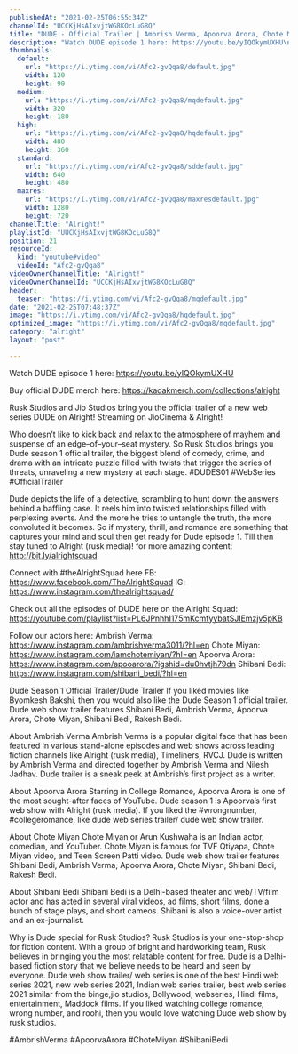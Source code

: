 ```yaml
---
publishedAt: "2021-02-25T06:55:34Z"
channelId: "UCCKjHsAIxvjtWG8KOcLuG8Q"
title: "DUDE - Official Trailer | Ambrish Verma, Apoorva Arora, Chote Miyan | Web Series"
description: "Watch DUDE episode 1 here: https://youtu.be/yIQOkymUXHU\n\nBuy official DUDE merch here: https://kadakmerch.com/collections/alright\n\nRusk Studios and Jio Studios bring you the official trailer of a new web series DUDE on Alright!\nStreaming on JioCinema & Alright!\n\nWho doesn’t like to kick back and relax to the atmosphere of mayhem and suspense of an edge–of–your–seat mystery. So Rusk Studios brings you Dude season 1 official trailer, the biggest blend of comedy, crime, and drama with an intricate puzzle filled with twists that trigger the series of threats, unraveling a new mystery at each stage. #DUDES01 #WebSeries #OfficialTrailer \n\nDude depicts the life of a detective, scrambling to hunt down the answers behind a baffling case. It reels him into twisted relationships filled with perplexing events. And the more he tries to untangle the truth, the more convoluted it becomes. So if mystery, thrill, and romance are something that captures your mind and soul then get ready for Dude episode 1. Till then stay tuned to Alright (rusk media)! for more amazing content: http://bit.ly/alrightsquad \n\nConnect with #theAlrightSquad here \nFB: https://www.facebook.com/TheAlrightSquad \nIG: https://www.instagram.com/thealrightsquad/ \n\nCheck out all the episodes of DUDE here on the Alright Squad: https://youtube.com/playlist?list=PL6JPnhhI175mKcmfyybatSJIEmzjv5pKB \n\nFollow our actors here: \nAmbrish Verma: https://www.instagram.com/ambrishverma3011/?hl=en \nChote Miyan: https://www.instagram.com/iamchotemiyan/?hl=en \nApoorva Arora: https://www.instagram.com/apooarora/?igshid=du0hvtjh79dn \nShibani Bedi: https://www.instagram.com/shibani_bedi/?hl=en \n\nDude Season 1 Official Trailer/Dude Trailer \nIf you liked movies like Byomkesh Bakshi, then you would also like the Dude Season 1 official trailer. Dude web show trailer features Shibani Bedi, Ambrish Verma, Apoorva Arora, Chote Miyan, Shibani Bedi, Rakesh Bedi. \n\nAbout Ambrish Verma \nAmbrish Verma is a popular digital face that has been featured in various stand-alone episodes and web shows across leading fiction channels like Alright (rusk media), Timeliners, RVCJ. Dude is written by Ambrish Verma and directed together by Ambrish Verma and Nilesh Jadhav. Dude trailer is a sneak peek at Ambrish’s first project as a writer. \n\nAbout Apoorva Arora \nStarring in College Romance, Apoorva Arora is one of the most sought-after faces of YouTube. Dude season 1 is Apoorva’s first web show with Alright (rusk media). If you liked the #wrongnumber, #collegeromance, like dude web series trailer/ dude web show trailer. \n\nAbout Chote Miyan \nChote Miyan or Arun Kushwaha is an Indian actor, comedian, and YouTuber. Chote Miyan is famous for TVF Qtiyapa, Chote Miyan video, and Teen Screen Patti video. Dude web show trailer features Shibani Bedi, Ambrish Verma, Apoorva Arora, Chote Miyan, Shibani Bedi, Rakesh Bedi. \n\nAbout Shibani Bedi \nShibani Bedi is a Delhi-based theater and web/TV/film actor and has acted in several viral videos, ad films, short films, done a bunch of stage plays, and short cameos. Shibani is also a voice-over artist and an ex-journalist. \n\nWhy is Dude special for Rusk Studios? \nRusk Studios is your one-stop-shop for fiction content. With a group of bright and hardworking team, Rusk believes in bringing you the most relatable content for free. Dude is a Delhi-based fiction story that we believe needs to be heard and seen by everyone. Dude web show trailer/ web series is one of the best Hindi web series 2021, new web series 2021, Indian web series trailer, best web series 2021 similar from the binge,jio studios, Bollywood, webseries, Hindi films, entertainment, Maddock films. If you liked watching college romance, wrong number, and roohi, then you would love watching Dude web show by rusk studios.\n\n#AmbrishVerma #ApoorvaArora #ChoteMiyan #ShibaniBedi"
thumbnails:
  default:
    url: "https://i.ytimg.com/vi/Afc2-gvQqa8/default.jpg"
    width: 120
    height: 90
  medium:
    url: "https://i.ytimg.com/vi/Afc2-gvQqa8/mqdefault.jpg"
    width: 320
    height: 180
  high:
    url: "https://i.ytimg.com/vi/Afc2-gvQqa8/hqdefault.jpg"
    width: 480
    height: 360
  standard:
    url: "https://i.ytimg.com/vi/Afc2-gvQqa8/sddefault.jpg"
    width: 640
    height: 480
  maxres:
    url: "https://i.ytimg.com/vi/Afc2-gvQqa8/maxresdefault.jpg"
    width: 1280
    height: 720
channelTitle: "Alright!"
playlistId: "UUCKjHsAIxvjtWG8KOcLuG8Q"
position: 21
resourceId:
  kind: "youtube#video"
  videoId: "Afc2-gvQqa8"
videoOwnerChannelTitle: "Alright!"
videoOwnerChannelId: "UCCKjHsAIxvjtWG8KOcLuG8Q"
header:
  teaser: "https://i.ytimg.com/vi/Afc2-gvQqa8/mqdefault.jpg"
date: "2021-02-25T07:48:37Z"
image: "https://i.ytimg.com/vi/Afc2-gvQqa8/hqdefault.jpg"
optimized_image: "https://i.ytimg.com/vi/Afc2-gvQqa8/mqdefault.jpg"
category: "alright"
layout: "post"

---
```

Watch DUDE episode 1 here: https://youtu.be/yIQOkymUXHU

Buy official DUDE merch here: https://kadakmerch.com/collections/alright

Rusk Studios and Jio Studios bring you the official trailer of a new web series DUDE on Alright!
Streaming on JioCinema & Alright!

Who doesn’t like to kick back and relax to the atmosphere of mayhem and suspense of an edge–of–your–seat mystery. So Rusk Studios brings you Dude season 1 official trailer, the biggest blend of comedy, crime, and drama with an intricate puzzle filled with twists that trigger the series of threats, unraveling a new mystery at each stage. #DUDES01 #WebSeries #OfficialTrailer 

Dude depicts the life of a detective, scrambling to hunt down the answers behind a baffling case. It reels him into twisted relationships filled with perplexing events. And the more he tries to untangle the truth, the more convoluted it becomes. So if mystery, thrill, and romance are something that captures your mind and soul then get ready for Dude episode 1. Till then stay tuned to Alright (rusk media)! for more amazing content: http://bit.ly/alrightsquad 

Connect with #theAlrightSquad here 
FB: https://www.facebook.com/TheAlrightSquad 
IG: https://www.instagram.com/thealrightsquad/ 

Check out all the episodes of DUDE here on the Alright Squad: https://youtube.com/playlist?list=PL6JPnhhI175mKcmfyybatSJIEmzjv5pKB 

Follow our actors here: 
Ambrish Verma: https://www.instagram.com/ambrishverma3011/?hl=en 
Chote Miyan: https://www.instagram.com/iamchotemiyan/?hl=en 
Apoorva Arora: https://www.instagram.com/apooarora/?igshid=du0hvtjh79dn 
Shibani Bedi: https://www.instagram.com/shibani_bedi/?hl=en 

Dude Season 1 Official Trailer/Dude Trailer 
If you liked movies like Byomkesh Bakshi, then you would also like the Dude Season 1 official trailer. Dude web show trailer features Shibani Bedi, Ambrish Verma, Apoorva Arora, Chote Miyan, Shibani Bedi, Rakesh Bedi. 

About Ambrish Verma 
Ambrish Verma is a popular digital face that has been featured in various stand-alone episodes and web shows across leading fiction channels like Alright (rusk media), Timeliners, RVCJ. Dude is written by Ambrish Verma and directed together by Ambrish Verma and Nilesh Jadhav. Dude trailer is a sneak peek at Ambrish’s first project as a writer. 

About Apoorva Arora 
Starring in College Romance, Apoorva Arora is one of the most sought-after faces of YouTube. Dude season 1 is Apoorva’s first web show with Alright (rusk media). If you liked the #wrongnumber, #collegeromance, like dude web series trailer/ dude web show trailer. 

About Chote Miyan 
Chote Miyan or Arun Kushwaha is an Indian actor, comedian, and YouTuber. Chote Miyan is famous for TVF Qtiyapa, Chote Miyan video, and Teen Screen Patti video. Dude web show trailer features Shibani Bedi, Ambrish Verma, Apoorva Arora, Chote Miyan, Shibani Bedi, Rakesh Bedi. 

About Shibani Bedi 
Shibani Bedi is a Delhi-based theater and web/TV/film actor and has acted in several viral videos, ad films, short films, done a bunch of stage plays, and short cameos. Shibani is also a voice-over artist and an ex-journalist. 

Why is Dude special for Rusk Studios? 
Rusk Studios is your one-stop-shop for fiction content. With a group of bright and hardworking team, Rusk believes in bringing you the most relatable content for free. Dude is a Delhi-based fiction story that we believe needs to be heard and seen by everyone. Dude web show trailer/ web series is one of the best Hindi web series 2021, new web series 2021, Indian web series trailer, best web series 2021 similar from the binge,jio studios, Bollywood, webseries, Hindi films, entertainment, Maddock films. If you liked watching college romance, wrong number, and roohi, then you would love watching Dude web show by rusk studios.

#AmbrishVerma #ApoorvaArora #ChoteMiyan #ShibaniBedi